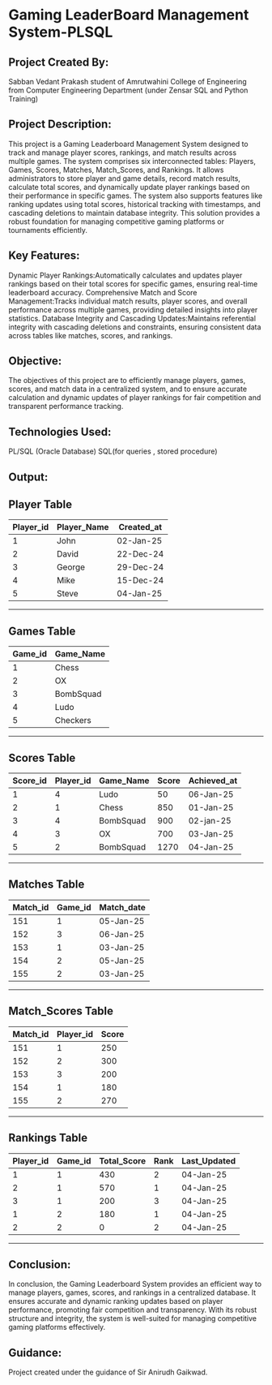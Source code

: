 # Gaming LeaderBoard Management System-PLSQL

## Project Created By:
Sabban Vedant Prakash student of Amrutwahini College of Engineering from Computer Engineering Department
(under Zensar SQL and Python Training)

## Project Description:
This project is a Gaming Leaderboard Management System designed to track and manage player scores, rankings, and match results across multiple games. The system comprises six interconnected tables: 
Players, Games, Scores, Matches, Match_Scores, and Rankings. It allows administrators to store player and game details, record match results, calculate total scores, and dynamically update player rankings
based on their performance in specific games. The system also supports features like ranking updates using total scores, historical tracking with timestamps, and cascading deletions to maintain database integrity. 
This solution provides a robust foundation for managing competitive gaming platforms or tournaments efficiently.

## Key Features:
Dynamic Player Rankings:Automatically calculates and updates player rankings based on their total scores for specific games, ensuring real-time leaderboard accuracy.
Comprehensive Match and Score Management:Tracks individual match results, player scores, and overall performance across multiple games, providing detailed insights into player statistics.
Database Integrity and Cascading Updates:Maintains referential integrity with cascading deletions and constraints, ensuring consistent data across tables like matches, scores, and rankings.

## Objective:
The objectives of this project are to efficiently manage players, games, scores, and match data in a centralized system, and to ensure accurate calculation and dynamic updates of player rankings 
for fair competition and transparent performance tracking.

## Technologies Used:
PL/SQL (Oracle Database) SQL(for queries , stored procedure)

## Output:

Player Table
----------------------------------------
| Player_id | Player_Name | Created_at |
|-----------|-------------|------------|
|     1     |    John     |  02-Jan-25 |
|     2     |    David    |  22-Dec-24 |
|     3     |   George    |  29-Dec-24 |
|     4     |    Mike     |  15-Dec-24 |
|     5     |   Steve     |  04-Jan-25 |
----------------------------------------

Games Table
-----------------------
| Game_id | Game_Name |
|---------|-----------|
|    1    |   Chess   |
|    2    |    OX     |
|    3    | BombSquad |
|    4    |   Ludo    |
|    5    |  Checkers |
-----------------------

Scores Table
----------------------------------------------------------
| Score_id | Player_id | Game_Name | Score | Achieved_at |
|----------|-----------|-----------|-------|-------------|
|    1     |    4      |   Ludo    |  50   |  06-Jan-25  |
|    2     |    1      |   Chess   |  850  |  01-Jan-25  |
|    3     |    4      | BombSquad |  900  |  02-jan-25  |
|    4     |    3      |    OX     |  700  |  03-Jan-25  |
|    5     |    2      | BombSquad |  1270 |  04-Jan-25  |
----------------------------------------------------------

Matches Table
-----------------------------------
| Match_id | Game_id | Match_date |
|----------|---------|------------|
|   151    |    1    |  05-Jan-25 |
|   152    |    3    |  06-Jan-25 |
|   153    |    1    |  03-Jan-25 |
|   154    |    2    |  05-Jan-25 |
|   155    |    2    |  03-Jan-25 |
-----------------------------------

Match_Scores Table
-------------------------------
| Match_id | Player_id | Score |
|----------|-----------|-------|
|    151   |     1     |  250  |
|    152   |     2     |  300  |
|    153   |     3     |  200  |
|    154   |     1     |  180  |
|    155   |     2     |  270  |
--------------------------------

Rankings Table
----------------------------------------------------------
| Player_id | Game_id | Total_Score | Rank | Last_Updated |
|-----------|---------|-------------|------|--------------|
|     1     |    1    |     430     |   2  |   04-Jan-25  |
|     2     |    1    |     570     |   1  |   04-Jan-25  |
|     3     |    1    |     200     |   3  |   04-Jan-25  |
|     1     |    2    |     180     |   1  |   04-Jan-25  |
|     2     |    2    |     0       |   2  |   04-Jan-25  |
-----------------------------------------------------------

## Conclusion:
In conclusion, the Gaming Leaderboard System provides an efficient way to manage players, games, scores, and rankings in a centralized database. It ensures accurate and dynamic ranking updates based on 
player performance, promoting fair competition and transparency. With its robust structure and integrity, the system is well-suited for managing competitive gaming platforms effectively.

## Guidance:
Project created under the guidance of Sir Anirudh Gaikwad.
